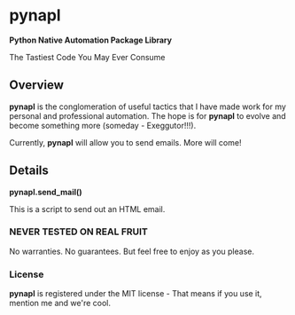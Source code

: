 # pynapl

**Python Native Automation Package Library**

The Tastiest Code You May Ever Consume 

## Overview
**pynapl** is the conglomeration of useful tactics that I have made work for my personal and professional automation. The hope is for **pynapl** to evolve and become something more (someday - Exeggutor!!!). 

Currently, **pynapl** will allow you to send emails. More will come!

## Details
**pynapl.send_mail()**

This is a script to send out an HTML email.

### NEVER TESTED ON REAL FRUIT
No warranties. No guarantees. But feel free to enjoy as you please. 

### License

**pynapl** is registered under the MIT license - That means if you use it, mention me and we're cool.
